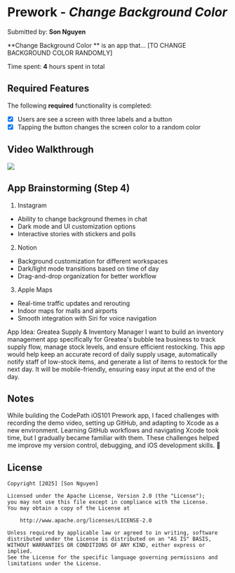 # Prework - *Change Background Color*

Submitted by: **Son Nguyen**

**Change Background Color ** is an app that... [TO CHANGE BACKGROUND COLOR RANDOMLY] 

Time spent: **4** hours spent in total

## Required Features

The following **required** functionality is completed:

- [X] Users are see a screen with three labels and a button
- [X] Tapping the button changes the screen color to a random color
 
## Video Walkthrough

<div>
    <a href="https://www.loom.com/share/c18cb2b93f6f43e59730aa48b52b530f">
    </a>
    <a href="https://www.loom.com/share/c18cb2b93f6f43e59730aa48b52b530f">
      <img style="max-width:300px;" src="https://cdn.loom.com/sessions/thumbnails/c18cb2b93f6f43e59730aa48b52b530f-6e01df0697fb6bf5-full-play.gif">
    </a>
  </div>

## App Brainstorming (Step 4)

1. Instagram
- Ability to change background themes in chat
- Dark mode and UI customization options
- Interactive stories with stickers and polls
2. Notion
- Background customization for different workspaces
- Dark/light mode transitions based on time of day
- Drag-and-drop organization for better workflow
3. Apple Maps
- Real-time traffic updates and rerouting
- Indoor maps for malls and airports
- Smooth integration with Siri for voice navigation

App Idea: Greatea Supply & Inventory Manager
I want to build an inventory management app specifically for Greatea's bubble tea business to track supply flow, manage stock levels, and ensure efficient restocking. This app would help keep an accurate record of daily supply usage, automatically notify staff of low-stock items, and generate a list of items to restock for the next day. It will be mobile-friendly, ensuring easy input at the end of the day.

## Notes

While building the CodePath iOS101 Prework app, I faced challenges with recording the demo video, setting up GitHub, and adapting to Xcode as a new environment. Learning GitHub workflows and navigating Xcode took time, but I gradually became familiar with them. These challenges helped me improve my version control, debugging, and iOS development skills. 🚀

## License

    Copyright [2025] [Son Nguyen]

    Licensed under the Apache License, Version 2.0 (the "License");
    you may not use this file except in compliance with the License.
    You may obtain a copy of the License at

        http://www.apache.org/licenses/LICENSE-2.0

    Unless required by applicable law or agreed to in writing, software
    distributed under the License is distributed on an "AS IS" BASIS,
    WITHOUT WARRANTIES OR CONDITIONS OF ANY KIND, either express or implied.
    See the License for the specific language governing permissions and
    limitations under the License.
